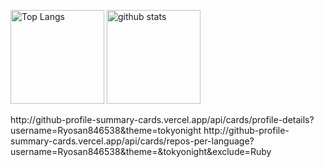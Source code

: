 <p align="left"> 
  <img alt="Top Langs" height="150px" src="https://github-readme-stats.vercel.app/api/top-langs/?username=Ryosan846538&layout=compact&show_icons=true&theme=tokyonight" />
  <img alt="github stats" height="150px" src="https://github-readme-stats.vercel.app/api?username=Ryosan846538&theme=tokyonight&show_icons=ture" />
</p>
http://github-profile-summary-cards.vercel.app/api/cards/profile-details?username=Ryosan846538&theme=tokyonight
http://github-profile-summary-cards.vercel.app/api/cards/repos-per-language?username=Ryosan846538&theme=&tokyonight&exclude=Ruby
